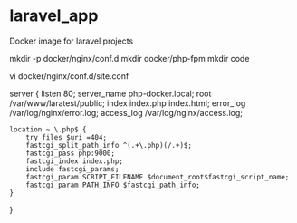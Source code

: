 # laravel_app
Docker image for laravel projects


mkdir -p docker/nginx/conf.d 
mkdir docker/php-fpm
mkdir code

vi docker/nginx/conf.d/site.conf

server {
    listen 80;
    server_name php-docker.local;
    root /var/www/laratest/public;
    index index.php index.html;
    error_log  /var/log/nginx/error.log;
    access_log /var/log/nginx/access.log;

    location ~ \.php$ {
        try_files $uri =404;
        fastcgi_split_path_info ^(.+\.php)(/.+)$;
        fastcgi_pass php:9000;
        fastcgi_index index.php;
        include fastcgi_params;
        fastcgi_param SCRIPT_FILENAME $document_root$fastcgi_script_name;
        fastcgi_param PATH_INFO $fastcgi_path_info;
    }
}
